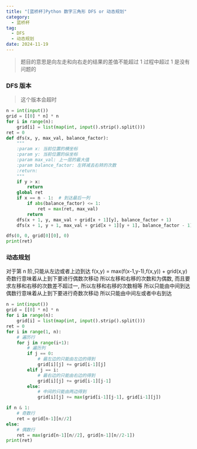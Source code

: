```yaml
---
title: "[蓝桥杯]Python 数字三角形 DFS or 动态规划"
category:
  - 蓝桥杯
tag:
  - DFS
  - 动态规划
date: 2024-11-19
---
```


> 题目的意思是向左走和向右走的结果的差值不能超过 1
> 过程中超过 1 是没有问题的

### DFS 版本

> 这个版本会超时

```python
n = int(input())
grid = [[0] * n] * n
for i in range(n):
    grid[i] = list(map(int, input().strip().split()))
ret = 0
def dfs(x, y, max_val, balance_factor):
    """
    :param x: 当前位置的横坐标
    :param y: 当前位置的纵坐标
    :param max_val: 上一层的最大值
    :param balance_factor: 左转减去右转的次数
    :return:
    """
    if y > x:
        return
    global ret
    if x == n - 1:  # 到达最后一列
        if abs(balance_factor) <= 1:
            ret = max(ret, max_val)
        return
    dfs(x + 1, y, max_val + grid[x + 1][y], balance_factor + 1)
    dfs(x + 1, y + 1, max_val + grid[x + 1][y + 1], balance_factor - 1)

dfs(0, 0, grid[0][0], 0)
print(ret)
```

### 动态规划

对于第 n 阶,只能从左边或者上边到达
f(x,y) = max(f(x-1,y-1),f(x,y)) + grid(x,y)
奇数行意味着从上到下要进行偶数次移动
所以左移和右移的次数和为偶数, 而且要求左移和右移的次数差不超过一, 所以左移和右移的次数相等
所以只能由中间到达
偶数行意味着从上到下要进行奇数次移动
所以只能由中间左或者中右到达

```python
n = int(input())
grid = [[0] * n] * n
for i in range(n):
    grid[i] = list(map(int, input().strip().split()))
ret = 0
for i in range(1, n):
    # 遍历行
    for j in range(i+1):
        # 遍历列
        if j == 0:
            # 最左边的只能由左边的得到
            grid[i][j] += grid[i-1][j]
        elif j == i:
            # 最右边的只能由右边的得到
            grid[i][j] += grid[i-1][j-1]
        else:
            # 中间的只能由两边得到
            grid[i][j] += max(grid[i-1][j-1], grid[i-1][j])

if n & 1:
    # 奇数行
    ret = grid[n-1][n//2]
else:
    # 偶数行
    ret = max(grid[n-1][n//2], grid[n-1][n//2-1])
print(ret)
```

